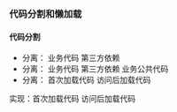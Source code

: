 ### 代码分割和懒加载

#### 代码分割
- 分离： 业务代码 第三方依赖
- 分离： 业务代码 第三方依赖 业务公共代码
- 分离： 首次加载代码 访问后加载代码

实现：首次加载代码 访问后加载代码